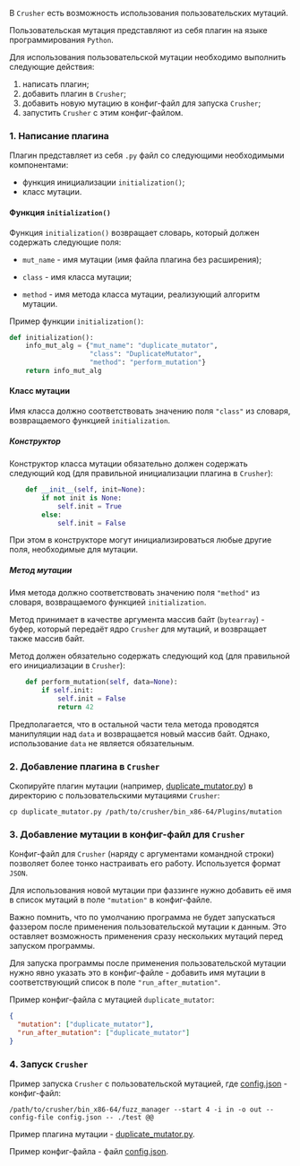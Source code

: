 В `Crusher` есть возможность использования пользовательских мутаций.

Пользовательская мутация представляют из себя плагин на языке программирования `Python`.

Для использования пользовательской мутации необходимо выполнить следующие действия:
1. написать плагин;
2. добавить плагин в `Crusher`;
3. добавить новую мутацию в конфиг-файл для запуска `Crusher`;
4. запустить `Crusher` с этим конфиг-файлом.

### 1. Написание плагина
Плагин представляет из себя `.py` файл со следующими необходимыми компонентами:
* функция инициализации `initialization()`;
* класс мутации.

#### Функция `initialization()`
Функция `initialization()` возвращает словарь, который должен содержать следующие поля:

* `mut_name` - имя мутации (имя файла плагина без расширения);

* `class` - имя класса мутации;

* `method` - имя метода класса мутации, реализующий алгоритм мутации.

Пример функции `initialization()`:

```python
def initialization():
    info_mut_alg = {"mut_name": "duplicate_mutator",
                    "class": "DuplicateMutator", 
                    "method": "perform_mutation"}
    return info_mut_alg
```

#### Класс мутации
Имя класса должно соответствовать значению поля `"class"` из словаря, возвращаемого функцией `initialization`.

##### Конструктор

Конструктор класса мутации обязательно должен содержать следующий код (для правильной инициализации плагина в `Crusher`):
```python
    def __init__(self, init=None):
        if not init is None:
            self.init = True
        else:
            self.init = False
```

При этом в конструкторе могут инициализироваться любые другие поля, необходимые для мутации.

##### Метод мутации
Имя метода должно соответствовать значению поля `"method"` из словаря, возвращаемого функцией `initialization`.

Метод принимает в качестве аргумента массив байт (`bytearray`) - буфер, который передаёт ядро `Crusher` для мутаций, и возвращает также массив байт.

Метод должен обязательно содержать следующий код (для правильной его инициализации в `Crusher`):
```python
    def perform_mutation(self, data=None):
        if self.init:
            self.init = False
            return 42
```

Предполагается, что в остальной части тела метода проводятся манипуляции над `data` и возвращается новый массив байт.
Однако, использование `data` не является обязательным.

### 2. Добавление плагина в `Crusher`
Скопируйте плагин мутации (например, [duplicate_mutator.py](duplicate_mutator.py)) в директорию с пользовательскими мутациями `Crusher`:
```shell script
cp duplicate_mutator.py /path/to/crusher/bin_x86-64/Plugins/mutation
```

### 3. Добавление мутации в конфиг-файл для `Crusher`
Конфиг-файл для `Crusher` (наряду с аргументами командной строки) позволяет более тонко настраивать его работу. Используется формат `JSON`.

Для использования новой мутации при фаззинге нужно добавить её имя в список мутаций в поле `"mutation"` в конфиг-файле.

Важно помнить, что по умолчанию программа не будет запускаться фаззером после применения пользовательской мутации к данным. Это оставляет возможность применения сразу нескольких мутаций перед запуском программы.

Для запуска программы после применения пользовательской мутации нужно явно указать это в конфиг-файле - добавить имя мутации в соответствующий список в поле `"run_after_mutation"`.

Пример конфиг-файла с мутацией `duplicate_mutator`:
```json
{
  "mutation": ["duplicate_mutator"],
  "run_after_mutation": ["duplicate_mutator"]
}
```

### 4. Запуск `Crusher`
Пример запуска `Crusher` с пользовательской мутацией, где [config.json](config.json) - конфиг-файл:
```shell script
/path/to/crusher/bin_x86-64/fuzz_manager --start 4 -i in -o out --config-file config.json -- ./test @@
```

Пример плагина мутации - [duplicate_mutator.py](duplicate_mutator.py).

Пример конфиг-файла - файл [config.json](config.json).
